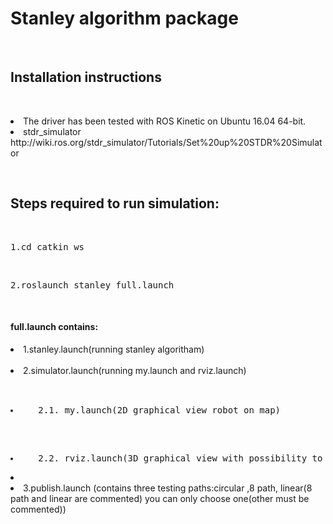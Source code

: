 <h1>Stanley algorithm package</h1>
<br>
<h2>Installation instructions</h2>
<br>
<p><li>The driver has been tested with ROS Kinetic on Ubuntu 16.04 64-bit.</li>
<li>stdr_simulator</li>
<a>http://wiki.ros.org/stdr_simulator/Tutorials/Set%20up%20STDR%20Simulator</a></p>
<br>
<h2>Steps required to run simulation:</h2>
<br>
<pre>1.cd catkin_ws</pre>
<br>
<pre>2.roslaunch stanley full.launch</pre>
<br>



<h4>full.launch contains:</h4>

  <p>
  <li>1.stanley.launch(running stanley algoritham)</li>
  <br>
     <li>2.simulator.launch(running my.launch and rviz.launch)</li> 
      <br>
    <pre>  <li>   2.1. my.launch(2D graphical view robot on map)</li></pre>  
        <br>
       <pre> <li>   2.2. rviz.launch(3D graphical view with possibility to subscribe to topics that you inerest in)</li></pre>
        <li>
  <li >3.publish.launch (contains three testing paths:circular ,8 path, linear(8 path and linear are commented) you can only choose
  one(other must be commented))</li></p>
